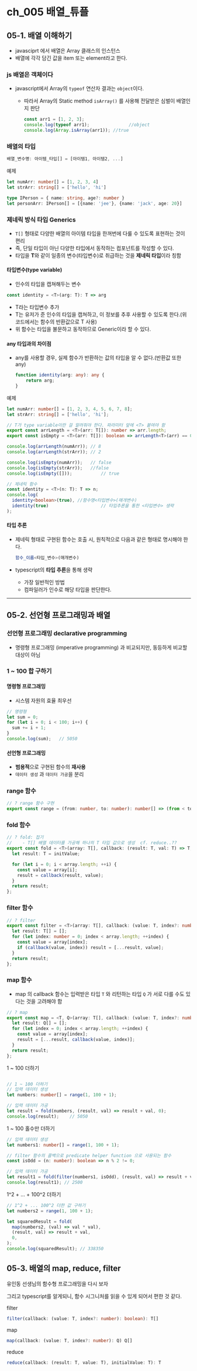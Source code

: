 # <a id="ch_004">ch_005 배열_튜플</a>



## 05-1. 배열 이해하기

- javasciprt 에서 배열은 Array 클래스의 인스턴스
- 배열에 각각 담긴 값을 item 또는 element라고 한다.



### js 배열은 **객체**이다

- javascript에서 Array의 `typeof` 연산자 결과는 `object`이다.

  - 따라서 Array의 Static method `isArray()` 를 사용해 전달받은 심벌이 배열인지 판단

    ```typescript
    const arr1 = [1, 2, 3];
    console.log(typeof arr1); 				//object
    console.log(Array.isArray(arr1)); //true
    ```

    

### 배열의 타입

```typescript
배열_변수명: 아이템_타입[] = [아이템1, 아이템2, ...]
```

예제

```typescript
let numArr: number[] = [1, 2, 3, 4]
let strArr: string[] = ['hello', 'hi']

type IPerson = { name: string, age?: number }
let personArr: IPerson[] = [{name: 'jee'}, {name: 'jack', age: 20}]
```



### 제네릭 방식 타입 Generics

- `T[]` 형태로 다양한 배열의 아이템 타입을 한꺼번에 다룰 수 있도록 표현하는 것이 편리
- 즉, 단일 타입이 아닌 다양한 타입에서 동작하는 컴포넌트를 작성할 수 있다.
- 타입을 **T**와 같이 일종의 변수(타입변수)로 취급하는 것을 **제네릭 타입**이라 칭함

#### 타입변수(type variable)

- 인수의 타입을 캡쳐해두는 변수

```typescript
const identity = <T>(arg: T): T => arg
```

- T라는 타입변수 추가
- T는 유저가 준 인수의 타입을 캡쳐하고, 이 정보를 추후 사용할 수 있도록 한다.(위 코드에서는 함수의 반환값으로 T 사용)
- 위 함수는 타입을 불문하고 동작하므로 Generic이라 할 수 있다.



#### any 타입과의 차이점

- any를 사용할 경우, 실제 함수가 반환하는 값의 타입을 알 수 없다.(반환값 또한 any)

  ```typescript
  function identity(arg: any): any {
      return arg;
  }
  ```

예제

```typescript
let numArr: number[] = [1, 2, 3, 4, 5, 6, 7, 8];
let strArr: string[] = ['hello', 'hi'];

// T가 type variable이란 걸 알려줘야 한다. 파라미터 앞에 <T> 붙여야 함
export const arrLength = <T>(arr: T[]): number => arr.length;
export const isEmpty = <T>(arr: T[]): boolean => arrLength<T>(arr) == 0;

console.log(arrLength(numArr));	// 8
console.log(arrLength(strArr));	// 2

console.log(isEmpty(numArr));	// false
console.log(isEmpty(strArr));	//false
console.log(isEmpty([]));			// true
```



```typescript
// 제네릭 함수
const identity = <T>(n: T): T => n;
console.log(
  identity<boolean>(true), //함수명<타입변수>(매개변수)
  identity(true)					// 타입추론을 통한 <타입변수> 생략
);
```

#### 타입 추론

- 제네릭 형태로 구현된 함수는 호출 시, 원칙적으로 다음과 같은 형태로 명시해야 한다.

  ```typescript
  함수_이름<타입_변수>(매개변수)
  ```

- typescript의 **타입 추론**을 통해 생략
  - 가장 일반적인 방법
  - 컴파일러가 인수로 해당 타입을 판단한다.
  
  

---

## 05-2. 선언형 프로그래밍과 배열

### 선언형 프로그래밍 declarative programming

- 명령형 프로그래밍 (imperative programming) 과 비교되지만, 동등하게 비교할 대상이 아님

### 1 ~ 100 합 구하기

#### 명령형 프로그래밍

- 시스템 자원의 효율 최우선

```typescript
// 명령형
let sum = 0;
for (let i = 0; i < 100; i++) {
  sum += i + 1;
}
console.log(sum);	// 5050

```



#### 선언형 프로그래밍

- **범용적**으로 구현된 함수의 **재사용**
- `데이터 생성` 과 `데이터 가공`을 분리

### range 함수

```typescript
// ? range 함수 구현
export const range = (from: number, to: number): number[] => (from < to ? [from, ...range(from + 1, to)] : []);
```



### fold 함수

```typescript
// ? fold: 접기
//    - T[] 배열 데이터를 가공해 하나의 T 타입 값으로 생성  cf. reduce..??
export const fold = <T>(array: T[], callback: (result: T, val: T) => T, initValue: T) => {
  let result: T = initValue;

  for (let i = 0; i < array.length; ++i) {
    const value = array[i];
    result = callback(result, value);
  }
  return result;
};
```



### filter 함수

```typescript
// ? filter
export const filter = <T>(array: T[], callback: (value: T, index?: number) => boolean): T[] => {
  let result: T[] = [];
  for (let index: number = 0; index < array.length; ++index) {
    const value = array[index];
    if (callback(value, index)) result = [...result, value];
  }
  return result;
};
```



### map 함수

- map 의 callback  함수는 입력받은 타입 `T` 와 리턴하는 타입 `Q` 가 서로 다를 수도 있다는 것을 고려해야 함

```typescript
// ? map
export const map = <T, Q>(array: T[], callback: (value: T, index?: number) => Q): Q[] => {
  let result: Q[] = [];
  for (let index = 0; index < array.length; ++index) {
    const value = array[index];
    result = [...result, callback(value, index)];
  }
  return result;
};
```



1 ~ 100 더하기

```typescript

// 1 ~ 100 더하기
// 입력 데이터 생성
let numbers: number[] = range(1, 100 + 1);

// 입력 데이터 가공
let result = fold(numbers, (result, val) => result + val, 0);
console.log(result);	// 5050
```



1 ~ 100 홀수만 더하기

``` typescript
// 입력 데이터 생성
let numbers1: number[] = range(1, 100 + 1);

// filter 함수의 콜백으로 predicate helper function 으로 사용되는 함수
const isOdd = (n: number): boolean => n % 2 != 0;

// 입력 데이터 가공
let result1 = fold(filter(numbers1, isOdd), (result, val) => result + val, 0);
console.log(result1); // 2500
```



1^2 + ... + 100^2 더하기

```typescript
// 1^2 + ... 100^2 더한 값 구하기
let numbers2 = range(1, 100 + 1);

let squaredResult = fold(
  map(numbers2, (val) => val * val),
  (result, val) => result + val,
  0,
);
console.log(squaredResult); // 338350
```



## 05-3. 배열의 map, reduce, filter

유인동 선생님의 함수형 프로그래밍을 다시 보자

그리고 typescript를 알게되니, 함수 시그니처를 읽을 수 있게 되어서 편한 것 같다.

filter

```typescript
filter(callback: (value: T, index?: number): boolean): T[]
```

map

```typescript
map(callback: (value: T, index?: number): Q) Q[]
```

reduce

```typescript
reduce(callback: (result: T, value: T), initialValue: T): T
```

